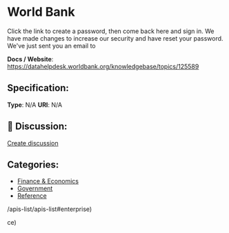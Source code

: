 # World Bank


Click the link to create a password, then come back here and sign in. We have made changes to increase our security and have reset your password. We've just sent you an email to

**Docs / Website**: https://datahelpdesk.worldbank.org/knowledgebase/topics/125589

## Specification:
**Type**:  N/A 
**URI**:  N/A 

## 💬 Discussion:
[Create discussion](https://github.com/apis-list/apis-list/discussions/new)

## Categories:
- [Finance & Economics](https://github.com/apis-list/apis-list#finance-and-economics)
- [Government](https://github.com/apis-list/apis-list#government)
- [Reference](https://github.com/apis-list/apis-list#reference)



/apis-list/apis-list#enterprise)



ce)



